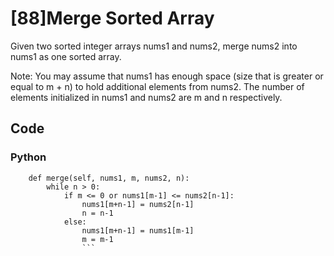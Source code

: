 # [88]Merge Sorted Array

Given two sorted integer arrays nums1 and nums2, merge nums2 into nums1 as one sorted array.

Note:
You may assume that nums1 has enough space (size that is greater or equal to m + n) to hold additional elements from nums2. The number of elements initialized in nums1 and nums2 are m and n respectively.

## Code

### Python

```class Solution(object):
    def merge(self, nums1, m, nums2, n):
        while n > 0:
            if m <= 0 or nums1[m-1] <= nums2[n-1]:
                nums1[m+n-1] = nums2[n-1]
                n = n-1
            else:
                nums1[m+n-1] = nums1[m-1]
                m = m-1
                ```



